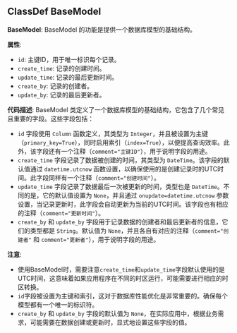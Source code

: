 ## ClassDef BaseModel

**BaseModel**: BaseModel 的功能是提供一个数据库模型的基础结构。

**属性**:

- `id`: 主键ID，用于唯一标识每个记录。
- `create_time`: 记录的创建时间。
- `update_time`: 记录的最后更新时间。
- `create_by`: 记录的创建者。
- `update_by`: 记录的最后更新者。

**代码描述**:
BaseModel 类定义了一个数据库模型的基础结构，它包含了几个常见且重要的字段。这些字段包括：

- `id` 字段使用 `Column` 函数定义，其类型为 `Integer`，并且被设置为主键（`primary_key=True`），同时启用索引（`index=True`），以便提高查询效率。此外，该字段还有一个注释（`comment="主键ID"`），用于说明字段的用途。
- `create_time` 字段记录了数据被创建的时间，其类型为 `DateTime`。该字段的默认值通过 `datetime.utcnow` 函数设置，以确保使用的是创建记录时的UTC时间。此字段同样有一个注释（`comment="创建时间"`）。
- `update_time` 字段记录了数据最后一次被更新的时间，类型也是 `DateTime`。不同的是，它的默认值设置为 `None`，并且通过 `onupdate=datetime.utcnow` 参数设置，当记录更新时，此字段会自动更新为当前的UTC时间。该字段也有相应的注释（`comment="更新时间"`）。
- `create_by` 和 `update_by` 字段用于记录数据的创建者和最后更新者的信息，它们的类型都是 `String`。默认值为 `None`，并且各自有对应的注释（`comment="创建者"` 和 `comment="更新者"`），用于说明字段的用途。

**注意**:

- 使用BaseModel时，需要注意`create_time`和`update_time`字段默认使用的是UTC时间，这意味着如果应用程序在不同的时区运行，可能需要进行相应的时区转换。
- `id`字段被设置为主键和索引，这对于数据库性能优化是非常重要的。确保每个模型都有一个唯一的标识符。
- `create_by` 和 `update_by` 字段的默认值为 `None`，在实际应用中，根据业务需求，可能需要在数据创建或更新时，显式地设置这些字段的值。
